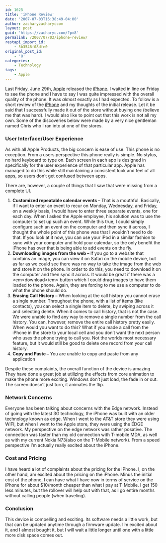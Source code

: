 ```yaml
---
id: 1625
title: 'iPhone Review'
date: '2007-07-03T16:38:49-04:00'
author: zacharyzacharyccom
layout: post
guid: 'https://zacharyc.com/?p=8'
permalink: /2007/07/03/iphone-review/
restapi_import_id:
    - 5b3546f08dfe0
original_post_id:
    - '8'
categories:
    - Technology
tags:
    - Apple
---
```


Last Friday, June 29th, [Apple](http://www.apple.com) released the [iPhone](http://www.apple.com/iphone/). I waited in line on Friday to see the phone and I have to say I was quite impressed with the overall quality of the phone. It was *almost* exactly as I had expected. To follow is a short review of the [iPhone](http://www.apple.com/iphone/) and my thoughts of the initial release. Let it be said that I successfully made it out of the store without buying one (believe me that was hard). I would also like to point out that this work is not all my own. Some of the discoveries below were made by a very nice gentleman named Chris who I ran into at one of the stores.

### User Interface/User Experience

As with all Apple Products, the big concern is ease of use. This phone is no exception. From a users perspective this phone really is simple. No stylus, no hard keyboard to type on. Each screen in each app is designed in specifically for the user experience of that particular app. Apple has managed to do this while still maintaining a consistent look and feel of all apps, so users don’t get confused between apps.

There are, however, a couple of things that I saw that were missing from a complete UI.

1. **Customized repeatable calendar events –** That is a mouthful. Basically, if I want to enter an event to recur on Monday, Wednesday, and Friday, on a weekly basis, I would have to enter three separate events, one for each day. When I asked the Apple employee, his solution was to use the computer to set up such an event. While this true, I could simply configure such an event on the computer and then sync it across, I thought the whole point of this phone was that I wouldn’t need to do that. If you look at it now, you can use your iPod in a similar fashion to sync with your computer and hold your calendar, so the only benefit the iPhone has over that is being able to add events on the fly.
2. **Downloading images from the web –** If you go to a website that contains an image, you can view it on Safari on the mobile device, but as far as we could see there was no way to take the image from the web and store it on the phone. In order to do this, you need to download it on the computer and then sync it across. It would be great if there was a &lt;em&gt;download&lt;/em&gt; button which I could drag images to have them loaded to the phone. Again, they are forcing to me use a computer to do what the phone should do.
3. **Erasing Call History –** When looking at the call history you cannot erase a single number. Throughout the phone, with a list of items (like contacts), you can select a single item to delete, by swiping across it and selecting delete. When it comes to call history, that is not the case. We were unable to find any way to remove a single number from the call history. You can, however, remove the entire call history pretty easily. When would you want to do this? What if you made a call from the iPhone in the store to your local cell and you don’t want the next person who uses the phone trying to call you. Not the worlds most necessary feature, but it would still be good to delete one record from your call history.
4. **Copy and Paste –** You are unable to copy and paste from any application

Despite these complaints, the overall function of the device is amazing. They have done a great job at utilizing the effects from core animation to make the phone more exciting. Windows don’t just load, the fade in or out. The screen doesn’t just turn, it animates the flip.

### Network Concerns

Everyone has been talking about concerns with the Edge network. Instead of going with the latest 3G technology, the iPhone was built with an older technology known as edge. When I went to the AT&amp;T store they were using WIFI, but when I went to the Apple store, they were using the EDGE network. My perspective on the edge network was rather posative. The connection was faster than my old connection with T-mobile MDA, as well as with my current Nokia N73(also on the T-Mobile network). From a speed perspective I’m actually really excited about the iPhone.

### Cost and Pricing

I have heard a lot of complaints about the pricing for the iPhone. I, on the other hand, am excited about the pricing on the iPhone. Minus the initial cost of the phone, I can have what I have now in terms of service on the iPhone for about $10/month cheaper than what I pay at T-Mobile. I get 150 less minutes, but the rollover will help out with that, as I go entire months without calling people (when traveling).

### Conclusion

This device is compelling and exciting. Its software needs a little work, but that can be updated anytime through a firmware update. I’m excited about it, and I almost bought it, but I will wait a little longer until one with a little more disk space comes out.